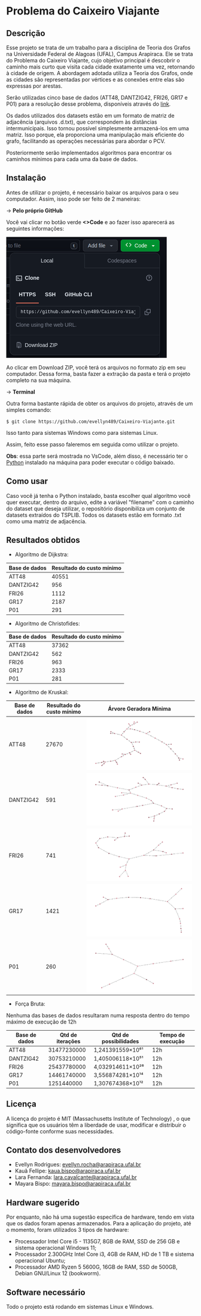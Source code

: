 # Problema do Caixeiro Viajante

## Descrição
Esse projeto se trata de um trabalho para a disciplina de Teoria dos Grafos na Universidade Federal de Alagoas (UFAL), Campus Arapiraca. Ele se trata do Problema do Caixeiro Viajante, cujo objetivo principal é descobrir o caminho mais curto que visita cada cidade exatamente uma vez, retornando à cidade de origem. A abordagem adotada utiliza a Teoria dos Grafos, onde as cidades são representadas por vértices e as conexões entre elas são expressas por arestas.

Serão utilizadas cinco base de dados (ATT48, DANTZIG42, FRI26, GR17 e P01) para a resolução desse problema, disponíveis através do [link](https://people.sc.fsu.edu/~jburkardt/datasets/tsp/tsp.html).

Os dados utilizados dos datasets estão em um formato de matriz de adjacência (arquivos .d.txt), que correspondem às distâncias intermunicipais. Isso tornou possível simplesmente armazená-los em uma matriz. Isso porque, ela proporciona uma manipulação mais eficiente do grafo, facilitando as operações necessárias para abordar o PCV.

Posteriormente serão implementados algoritmos para encontrar os caminhos mínimos para cada uma da base de dados.

## Instalação

Antes de utilizar o projeto, é necessário baixar os arquivos para o seu computador. Assim, isso pode ser feito de 2 maneiras:

-> <b>Pelo próprio GitHub</b>

Você vai clicar no botão verde <b><>Code</b> e ao fazer isso aparecerá as seguintes informações:

<img src="./images/image1.png">

Ao clicar em Download ZIP, você terá os arquivos no formato zip em seu computador. Dessa forma, basta fazer a extração da pasta e terá o projeto completo na sua máquina.

-> <b>Terminal</b>

Outra forma bastante rápida de obter os arquivos do projeto, através de um simples comando:

```
$ git clone https://github.com/evellyn489/Caixeiro-Viajante.git
```
Isso tanto para sistemas Windows como para sistemas Linux.

Assim, feito esse passo faleremos em seguida como utilizar o projeto.

<b>Obs</b>: essa parte será mostrada no VsCode, além disso, é necessário ter o <a href="https://www.python.org/" target="_blank">Python</a> instalado na máquina para poder executar o código baixado.

## Como usar

Caso você já tenha o Python instalado, basta escolher qual algoritmo você quer executar, dentro do arquivo, edite a variável "filename" com o caminho do dataset que deseja utilizar, o repositório disponibiliza um conjunto de datasets extraídos do TSPLIB. Todos os datasets estão em formato .txt como uma matriz de adjacência.

## Resultados obtidos

<ul>
    <li>Algoritmo de Dijkstra:</li>
</ul>
<table>
    <thead>
        <tr>
            <th>Base de dados</th>
            <th>Resultado do custo mínimo</th>
        </tr>
    </thead>
    <tbody>
        <tr>
            <td>ATT48</td>
            <td>40551</td>
        </tr>
        <tr>
            <td>DANTZIG42</td>
            <td>956</td>
        </tr>
        <tr>
            <td>FRI26</td>
            <td>1112</td>
        </tr>
        <tr>
            <td>GR17</td>
            <td>2187</td>
        </tr> 
        <tr>
            <td>P01</td>
            <td>291</td>
        </tr> 
    </tbody>
</table>

<ul>
    <li>Algoritmo de Christofides:</li>
</ul>
<table>
    <thead>
        <tr>
            <th>Base de dados</th>
            <th>Resultado do custo mínimo</th>
        </tr>
    </thead>
    <tbody>
        <tr>
            <td>ATT48</td>
            <td>37362</td>
        </tr>
        <tr>
            <td>DANTZIG42</td>
            <td>562</td>
        </tr>
        <tr>
            <td>FRI26</td>
            <td>963</td>
        </tr>
        <tr>
            <td>GR17</td>
            <td>2333</td>
        </tr> 
        <tr>
            <td>P01</td>
            <td>281</td>
        </tr> 
    </tbody>
</table>

<ul>
    <li>Algoritmo de Kruskal:</li>
</ul>

<table>
    <thead>
        <tr>
            <th>Base de dados</th>
            <th>Resultado do custo mínimo</th>
            <th>Árvore Geradora Mínima</th>
        </tr>
    </thead>
    <tbody>
        <tr>
            <td>ATT48</td>
            <td>27670</td>
            <td> <img src='./images/att48.png'> </td>
        </tr>
        <tr>
            <td>DANTZIG42</td>
            <td>591</td>
            <td> <img src='./images/dantzig42.png'> </td>
        </tr>
        <tr>
            <td>FRI26</td>
            <td>741</td>
            <td> <img src='./images/fri26.png'> </td>
        </tr>
        <tr>
            <td>GR17</td>
            <td>1421</td>
            <td> <img src='./images/gr17.png'> </td>
        </tr> 
        <tr>
            <td>P01</td>
            <td>260</td>
            <td> <img src='./images/p01.png'> </td>
        </tr> 
    </tbody>
</table>

<ul>
    <li>Força Bruta:</li>
</ul>

Nenhuma das bases de dados resultaram numa resposta dentro do tempo máximo de execução de 12h

<table>
    <thead>
        <tr>
            <th>Base de dados</th>
            <th>Qtd de iterações</th>
            <th>Qtd de possibilidades</th>
            <th>Tempo de execução</th>
        </tr>
    </thead>
    <tbody>
        <tr>
            <td>ATT48</td>
            <td>31477230000</td>
            <td> 1,241391559×10⁶¹ </td>
            <td>12h</td>
        </tr>
        <tr>
            <td>DANTZIG42</td>
            <td>30753210000</td>
            <td>1,405006118×10⁵¹</td>
            <td> 12h </td>
        </tr>
        <tr>
            <td>FRI26</td>
            <td>25437780000</td>
            <td>4,032914611×10²⁶</td>
            <td> 12h </td>
        </tr>
        <tr>
            <td>GR17</td>
            <td>14461740000</td>
            <td>3,556874281×10¹⁴</td>
            <td>12h</td>
        </tr> 
        <tr>
            <td>P01</td>
            <td>1251440000</td>
            <td>1,307674368×10¹²</td>
            <td>12h</td>
        </tr> 
    </tbody>
</table>


## Licença
A licença do projeto é MIT (Massachusetts Institute of Technology) , o que significa que os usuários têm a liberdade de usar, modificar e distribuir o código-fonte conforme suas necessidades. 

## Contato dos desenvolvedores

- Evellyn Rodrigues: evellyn.rocha@arapiraca.ufal.br
- Kauã Fellipe: kaua.bispo@arapiraca.ufal.br
- Lara Fernanda: lara.cavalcante@arapiraca.ufal.br
- Mayara Bispo: mayara.bispo@arapiraca.ufal.br

## Hardware sugerido
Por enquanto, não há uma sugestão específica de hardware, tendo em vista que os dados foram apenas armazenados. Para a aplicação do projeto, até o momento, foram utilizados 3 tipos de hardware:

- Processador Intel Core i5 - 1135G7, 8GB de RAM, SSD de 256 GB e sistema operacional Windows 11;
- Processador 2.300GHz Intel Core i3, 4GB de RAM, HD de 1 TB e sistema operacional Ubuntu;
- Processador AMD Ryzen 5 5600G, 16GB de RAM, SSD de 500GB, Debian GNU/Linux 12 (bookworm).

## Software necessário

Todo o projeto está rodando em sistemas Linux e Windows.
